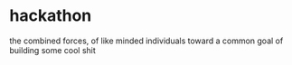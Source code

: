# hackathon
the combined forces, of like minded individuals toward a common goal of building some cool shit
